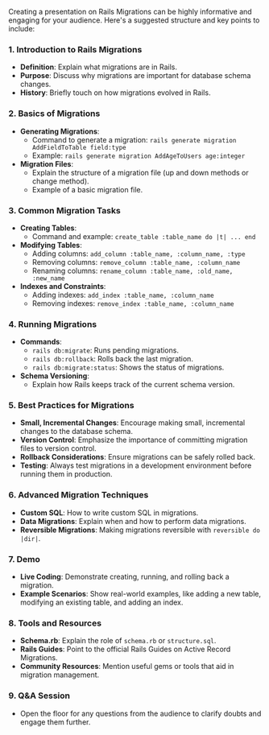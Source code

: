 Creating a presentation on Rails Migrations can be highly informative and engaging for your audience. Here's a suggested structure and key points to include:

### 1. Introduction to Rails Migrations
- **Definition**: Explain what migrations are in Rails.
- **Purpose**: Discuss why migrations are important for database schema changes.
- **History**: Briefly touch on how migrations evolved in Rails.

### 2. Basics of Migrations
- **Generating Migrations**:
  - Command to generate a migration: `rails generate migration AddFieldToTable field:type`
  - Example: `rails generate migration AddAgeToUsers age:integer`
- **Migration Files**:
  - Explain the structure of a migration file (up and down methods or change method).
  - Example of a basic migration file.

### 3. Common Migration Tasks
- **Creating Tables**:
  - Command and example: `create_table :table_name do |t| ... end`
- **Modifying Tables**:
  - Adding columns: `add_column :table_name, :column_name, :type`
  - Removing columns: `remove_column :table_name, :column_name`
  - Renaming columns: `rename_column :table_name, :old_name, :new_name`
- **Indexes and Constraints**:
  - Adding indexes: `add_index :table_name, :column_name`
  - Removing indexes: `remove_index :table_name, :column_name`

### 4. Running Migrations
- **Commands**:
  - `rails db:migrate`: Runs pending migrations.
  - `rails db:rollback`: Rolls back the last migration.
  - `rails db:migrate:status`: Shows the status of migrations.
- **Schema Versioning**:
  - Explain how Rails keeps track of the current schema version.

### 5. Best Practices for Migrations
- **Small, Incremental Changes**: Encourage making small, incremental changes to the database schema.
- **Version Control**: Emphasize the importance of committing migration files to version control.
- **Rollback Considerations**: Ensure migrations can be safely rolled back.
- **Testing**: Always test migrations in a development environment before running them in production.

### 6. Advanced Migration Techniques
- **Custom SQL**: How to write custom SQL in migrations.
- **Data Migrations**: Explain when and how to perform data migrations.
- **Reversible Migrations**: Making migrations reversible with `reversible do |dir|`.

### 7. Demo
- **Live Coding**: Demonstrate creating, running, and rolling back a migration.
- **Example Scenarios**: Show real-world examples, like adding a new table, modifying an existing table, and adding an index.

### 8. Tools and Resources
- **Schema.rb**: Explain the role of `schema.rb` or `structure.sql`.
- **Rails Guides**: Point to the official Rails Guides on Active Record Migrations.
- **Community Resources**: Mention useful gems or tools that aid in migration management.

### 9. Q&A Session
- Open the floor for any questions from the audience to clarify doubts and engage them further.

